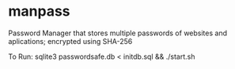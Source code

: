 # manpass
Password Manager that stores multiple passwords of websites and aplications; encrypted using SHA-256

To Run:
sqlite3 passwordsafe.db < initdb.sql &&
./start.sh
